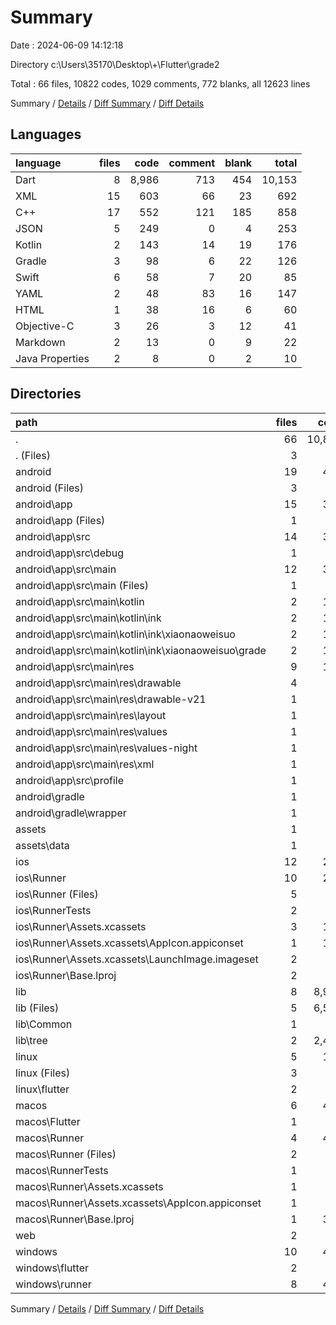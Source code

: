 # Summary

Date : 2024-06-09 14:12:18

Directory c:\\Users\\35170\\Desktop\\+\\Flutter\\grade2

Total : 66 files,  10822 codes, 1029 comments, 772 blanks, all 12623 lines

Summary / [Details](details.md) / [Diff Summary](diff.md) / [Diff Details](diff-details.md)

## Languages
| language | files | code | comment | blank | total |
| :--- | ---: | ---: | ---: | ---: | ---: |
| Dart | 8 | 8,986 | 713 | 454 | 10,153 |
| XML | 15 | 603 | 66 | 23 | 692 |
| C++ | 17 | 552 | 121 | 185 | 858 |
| JSON | 5 | 249 | 0 | 4 | 253 |
| Kotlin | 2 | 143 | 14 | 19 | 176 |
| Gradle | 3 | 98 | 6 | 22 | 126 |
| Swift | 6 | 58 | 7 | 20 | 85 |
| YAML | 2 | 48 | 83 | 16 | 147 |
| HTML | 1 | 38 | 16 | 6 | 60 |
| Objective-C | 3 | 26 | 3 | 12 | 41 |
| Markdown | 2 | 13 | 0 | 9 | 22 |
| Java Properties | 2 | 8 | 0 | 2 | 10 |

## Directories
| path | files | code | comment | blank | total |
| :--- | ---: | ---: | ---: | ---: | ---: |
| . | 66 | 10,822 | 1,029 | 772 | 12,623 |
| . (Files) | 3 | 58 | 83 | 23 | 164 |
| android | 19 | 448 | 84 | 63 | 595 |
| android (Files) | 3 | 53 | 0 | 13 | 66 |
| android\\app | 15 | 390 | 84 | 49 | 523 |
| android\\app (Files) | 1 | 48 | 6 | 10 | 64 |
| android\\app\\src | 14 | 342 | 78 | 39 | 459 |
| android\\app\\src\\debug | 1 | 3 | 4 | 1 | 8 |
| android\\app\\src\\main | 12 | 337 | 70 | 37 | 444 |
| android\\app\\src\\main (Files) | 1 | 51 | 12 | 6 | 69 |
| android\\app\\src\\main\\kotlin | 2 | 143 | 14 | 19 | 176 |
| android\\app\\src\\main\\kotlin\\ink | 2 | 143 | 14 | 19 | 176 |
| android\\app\\src\\main\\kotlin\\ink\\xiaonaoweisuo | 2 | 143 | 14 | 19 | 176 |
| android\\app\\src\\main\\kotlin\\ink\\xiaonaoweisuo\\grade | 2 | 143 | 14 | 19 | 176 |
| android\\app\\src\\main\\res | 9 | 143 | 44 | 12 | 199 |
| android\\app\\src\\main\\res\\drawable | 4 | 28 | 7 | 5 | 40 |
| android\\app\\src\\main\\res\\drawable-v21 | 1 | 3 | 1 | 2 | 6 |
| android\\app\\src\\main\\res\\layout | 1 | 85 | 8 | 2 | 95 |
| android\\app\\src\\main\\res\\values | 1 | 9 | 9 | 1 | 19 |
| android\\app\\src\\main\\res\\values-night | 1 | 9 | 9 | 1 | 19 |
| android\\app\\src\\main\\res\\xml | 1 | 9 | 10 | 1 | 20 |
| android\\app\\src\\profile | 1 | 2 | 4 | 1 | 7 |
| android\\gradle | 1 | 5 | 0 | 1 | 6 |
| android\\gradle\\wrapper | 1 | 5 | 0 | 1 | 6 |
| assets | 1 | 1 | 0 | 0 | 1 |
| assets\\data | 1 | 1 | 0 | 0 | 1 |
| ios | 12 | 259 | 7 | 28 | 294 |
| ios\\Runner | 10 | 243 | 3 | 18 | 264 |
| ios\\Runner (Files) | 5 | 34 | 1 | 12 | 47 |
| ios\\RunnerTests | 2 | 16 | 4 | 10 | 30 |
| ios\\Runner\\Assets.xcassets | 3 | 148 | 0 | 4 | 152 |
| ios\\Runner\\Assets.xcassets\\AppIcon.appiconset | 1 | 122 | 0 | 1 | 123 |
| ios\\Runner\\Assets.xcassets\\LaunchImage.imageset | 2 | 26 | 0 | 3 | 29 |
| ios\\Runner\\Base.lproj | 2 | 61 | 2 | 2 | 65 |
| lib | 8 | 8,986 | 713 | 454 | 10,153 |
| lib (Files) | 5 | 6,582 | 449 | 398 | 7,429 |
| lib\\Common | 1 | 0 | 0 | 2 | 2 |
| lib\\tree | 2 | 2,404 | 264 | 54 | 2,722 |
| linux | 5 | 102 | 27 | 38 | 167 |
| linux (Files) | 3 | 86 | 18 | 27 | 131 |
| linux\\flutter | 2 | 16 | 9 | 11 | 36 |
| macos | 6 | 450 | 5 | 16 | 471 |
| macos\\Flutter | 1 | 12 | 3 | 4 | 19 |
| macos\\Runner | 4 | 431 | 0 | 8 | 439 |
| macos\\Runner (Files) | 2 | 20 | 0 | 6 | 26 |
| macos\\RunnerTests | 1 | 7 | 2 | 4 | 13 |
| macos\\Runner\\Assets.xcassets | 1 | 68 | 0 | 1 | 69 |
| macos\\Runner\\Assets.xcassets\\AppIcon.appiconset | 1 | 68 | 0 | 1 | 69 |
| macos\\Runner\\Base.lproj | 1 | 343 | 0 | 1 | 344 |
| web | 2 | 73 | 16 | 7 | 96 |
| windows | 10 | 445 | 94 | 143 | 682 |
| windows\\flutter | 2 | 17 | 9 | 11 | 37 |
| windows\\runner | 8 | 428 | 85 | 132 | 645 |

Summary / [Details](details.md) / [Diff Summary](diff.md) / [Diff Details](diff-details.md)